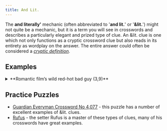 ```yaml
---
title: And Lit.
---
```


The **and literally'** mechanic (often abbreviated to '**and lit.**' or '**&lit.**') might not quite be a mechanic, but it is a term you will see in crosswords and describes a particularly elegant and prized type of clue. An &lit. clue is one which not only functions as a cryptic crossword clue but also reads in its entirety as wordplay on the answer. The entire answer could often be considered a _[cryptic definition](./cryptic-definitions.md)_.

## Examples

<details>
  <summary>**Romantic film’s wild red-hot bad guy (3,9)**</summary>

  Answer: **The Bodyguard** ([A romantic thriller film](https://en.wikipedia.org/wiki/The_Bodyguard_(1992_film)))

  In this cue **wild** indicates an anagram, using the letters from **red-hot bad guy** which gives the answer "The Bodyguard" - a romantic film.

  This clue is an &lit. because the _entire_ clue also works for the answer - the romantic film's red-hot bad guy is the lead actor Kevin Costner.

  - _Romantic film_: is the straight part - **The Bodyguard**.
  - _wild_: is an **[anagram](./anagrams.md)** indicator.
  - _red-hot-bad guy_: provides the letters for the anagram.

  From [The Guardian Everyman Crossword No 4,077](https://www.theguardian.com/crosswords/everyman/4077#11-across)
</details>

## Practice Puzzles

- [Guardian Everyman Crossword No 4,077](https://www.theguardian.com/crosswords/everyman/4077) - this puzzle has a number of excellent examples of &lit. clues.
- [Rufus](https://www.theguardian.com/profile/rufus) - the setter Rufus is a master of these types of clues, many of his crosswords have great examples.
